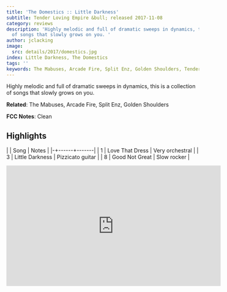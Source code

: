 ```yaml
---
title: 'The Domestics :: Little Darkness'
subtitle: Tender Loving Empire &bull; released 2017-11-08
category: reviews
description: 'Highly melodic and full of dramatic sweeps in dynamics, this is a collection
  of songs that slowly grows on you. '
author: jclacking
image:
  src: details/2017/domestics.jpg
index: Little Darkness, The Domestics
tags: ''
keywords: The Mabuses, Arcade Fire, Split Enz, Golden Shoulders, Tender Loving Empire
---
```

Highly melodic and full of dramatic sweeps in dynamics, this is a collection of songs that slowly grows on you. <!--more-->

**Related**: The Mabuses, Arcade Fire, Split Enz, Golden Shoulders

**FCC Notes**: Clean

## Highlights

| | Song | Notes |
|-+------+-------|
| 1 | Love That Dress | Very orchestral |
| 3 | Little Darkness | Pizzicato guitar |
| 8 | Good Not Great | Slow rocker |

<div class="tlo-detail-video"><iframe width="560" height="315" src="https://www.youtube.com/embed/JV4NPoF_UnY" frameborder="0" allow="autoplay; encrypted-media" allowfullscreen></iframe></div>

